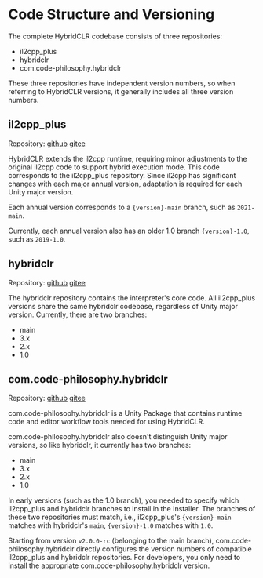 # Code Structure and Versioning

The complete HybridCLR codebase consists of three repositories:

- il2cpp_plus
- hybridclr
- com.code-philosophy.hybridclr

These three repositories have independent version numbers, so when referring to HybridCLR versions, it generally includes all three version numbers.

## il2cpp_plus

Repository: [github](https://github.com/focus-creative-games/il2cpp_plus) [gitee](https://gitee.com/focus-creative-games/il2cpp_plus)

HybridCLR extends the il2cpp runtime, requiring minor adjustments to the original il2cpp code to support hybrid execution mode. This code corresponds to the il2cpp_plus repository. Since il2cpp has significant changes with each major annual version, adaptation is required for each Unity major version.

Each annual version corresponds to a `{version}-main` branch, such as `2021-main`.

Currently, each annual version also has an older 1.0 branch `{version}-1.0`, such as `2019-1.0`.

## hybridclr

Repository: [github](https://github.com/focus-creative-games/hybridclr) [gitee](https://gitee.com/focus-creative-games/hybridclr)

The hybridclr repository contains the interpreter's core code. All il2cpp_plus versions share the same hybridclr codebase, regardless of Unity major version. Currently, there are two branches:

- main
- 3.x
- 2.x
- 1.0

## com.code-philosophy.hybridclr

Repository: [github](https://github.com/focus-creative-games/hybridclr_unity) [gitee](https://gitee.com/focus-creative-games/hybridclr_unity)

com.code-philosophy.hybridclr is a Unity Package that contains runtime code and editor workflow tools needed for using HybridCLR.

com.code-philosophy.hybridclr also doesn't distinguish Unity major versions, so like hybridclr, it currently has two branches:

- main
- 3.x
- 2.x
- 1.0

In early versions (such as the 1.0 branch), you needed to specify which il2cpp_plus and hybridclr branches to install in the Installer. The branches of these two repositories must match,
i.e., il2cpp_plus's `{version}-main` matches with hybridclr's `main`, `{version}-1.0` matches with `1.0`.

Starting from version `v2.0.0-rc` (belonging to the main branch), com.code-philosophy.hybridclr directly configures the version numbers of compatible il2cpp_plus and hybridclr repositories. For developers,
you only need to install the appropriate com.code-philosophy.hybridclr version.